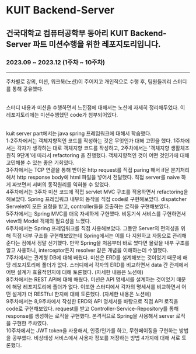 # KUIT Backend-Server

## 건국대학교 컴퓨터공학부 동아리 KUIT Backend-Server 파트 미션수행을 위한 레포지토리입니다.

### 2023.09 ~ 2023.12 (1주차 ~ 10주차)

---

주차별로 강의, 미션, 워크북(노션)이 주어지고 개인적으로 수행 후, 팀원들끼리 스터디를 통해 공유했다.
</br></br>

스터디 내용과 미션을 수행하면서 느낀점에 대해서는 노션에 자세히 정리해두었다. 이 레포지토리에는 미션수행했던 code가 첨부되어있다.
</br></br>

kuit server part에서는 java spring 프레임워크에 대해서 학습했다.
</br>
1-2주차에서는 객체지향적인 코드를 작성하는 것은 무엇인가 대해 고민을 했다. 1주차에서는 각자가 생각하는 대로 객체지향 코드를 작성하고, 2주차에서는 '객체지향 생활체조 원칙 9단계'에 따라서 refactoring 을 진행했다. 
객체지향적인 것이 어떤 것인가에 대해 고민해볼 수 있는 좋은 기회였다.
</br>
3주차에서는 TCP 연결을 통해 받아온 http request를 직접 paring 해서 if문 분기처리해서 http response body에 html 파일을 넣어서 전달했다. 직접 server를 naive 하게 짜보면서 서버의 동작원리를 익혀볼 수 있었다.
</br>
4주차에서는 3주차 미션 코드에 직접 servlet MVC 구조를 적용하면서 refactoring을 해보았다. Spring 프레임워크 내부의 동작을 직접 code로 구현해보았다. dispatcher Servelet이 모든 요청을 받고, controller들을 호출하는
로직을 구현해보았다.
</br>
5주차에서는 Spring MVC를 더욱 자세하게 구현했다. 비동기식 서비스를 구현하면서 view와 Model 객체의 필요성을 느꼈다. 
</br>
6주차에서는 Spring 프레임워크를 직접 사용해보았다. 그동안 Server의 편의성을 위해 직접 내부 구조를 구현해보았는데 Spring에서는 이를 다 지원하고 자동으로 관리해준다는 점에서 정말 신기했다. 만약 Spring을 처음부터
바로 썼다면 몰랐을 내부 구조를 알고 사용하니, interceptor든지 resolver 같은 개념을 이해하는데 수월했다.
</br>
7주차에서는 관계형 DB에 대해 배웠다. 미션은 ERD를 설계해보는 것이었기 때문에 해당 레포지토리에 폴더가 없다. 스터디에서 각자의 ERD를 비교하면서 data 간 관계에서 어떤 설계가 효율적인지에 대해 토론했다. (자세한 내용은 노션에)
</br>
8주차에서는 REST API에 대해 배웠다. 미션은 API 명세서를 설계하는 것이었기 때문에 해당 레포지토리에 폴더가 없다. 이또한 스터디에서 각자의 명세서를 비교하면서 어떤 설계가 더 RESTful 한지에 대해 토론했다. (자세한 내용은 노션에)
</br>
9주차에서는 8,9주차에서 작성한 ERD와 API 명세서를 바탕으로 직접 API 로직을 code로 구현해보았다. request를 받고 Controller-Service-Repository를 통해 response를 생성하는 로직을 구현했다. 본격적으로 Spring을 사용해서 
server 로직을 구현한 주차였다. 
</br>
10주차에서는 JWT token을 사용해서, 인증/인가를 하고, 무한페이징을 구현하는 방법을 공부했다. 비상태성 서비스에서 사용자 정보를 저장하는 방법 4가지에 대해 서로 토론했다. 

